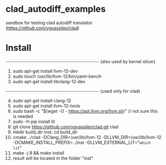 # clad_autodiff_examples
sandbox for testing clad autodiff translator (https://github.com/vgvassilev/clad)

# Install
----------------------------------------------- (also used by kernel slicer)
1. sudo apt-get install llvm-12-dev
2. sudo touch /usr/lib/llvm-12/bin/yaml-bench
3. sudo apt-get install libclang-12-dev

----------------------------------------------- (used only for clad)

4. sudo apt-get install clang-12
5. sudo apt-get install llvm-12-tools
6. sudo bash -c "$(wget -O - https://apt.llvm.org/llvm.sh)" // not sure this is needed
7. sudo -H pip install lit
8. git clone https://github.com/vgvassilev/clad.git clad
9. mkdir build_dir inst; cd build_dir
10. cmake ../clad -DClang_DIR=/usr/lib/llvm-12 -DLLVM_DIR=/usr/lib/llvm-12 -DCMAKE_INSTALL_PREFIX=../inst -DLLVM_EXTERNAL_LIT="`which lit`"
11. make -j 8 && make install
12. result will be located in the folder "inst"
